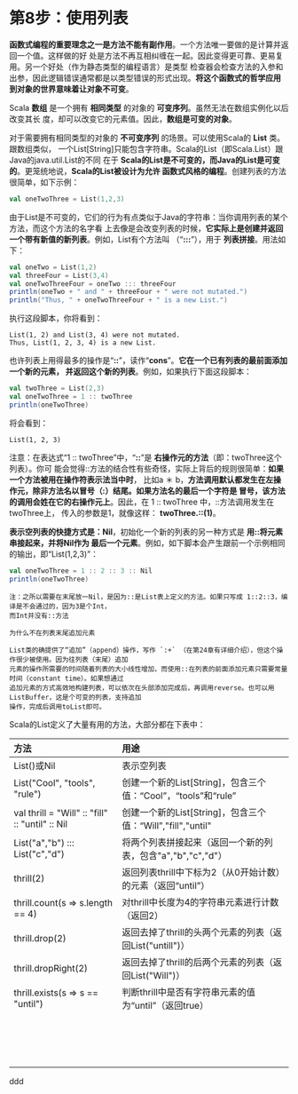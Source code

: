 第8步：使用列表
================================================================================
**函数式编程的重要理念之一是方法不能有副作用**。一个方法唯一要做的是计算并返回一个值。这样做的好
处是方法不再互相纠缠在一起。因此变得更可靠、更易复用。另一个好处（作为静态类型的编程语言）是类型
检查器会检查方法的入参和出参，因此逻辑错误通常都是以类型错误的形式出现。**将这个函数式的哲学应用
到对象的世界意味着让对象不可变**。

Scala **数组** 是一个拥有 **相同类型** 的对象的 **可变序列**。虽然无法在数组实例化以后改变其长
度，却可以改变它的元素值。因此，**数组是可变的对象**。

对于需要拥有相同类型的对象的 **不可变序列** 的场景。可以使用Scala的 **List** 类。跟数组类似，
一个List[String]只能包含字符串。Scala的List（即Scala.List）跟Java的java.util.List的不同
在于 **Scala的List是不可变的，而Java的List是可变的**。更笼统地说，**Scala的List被设计为允许
函数式风格的编程**。创建列表的方法很简单，如下示例：
```scala
val oneTwoThree = List(1,2,3)
```
由于List是不可变的，它们的行为有点类似于Java的字符串：当你调用列表的某个方法，而这个方法的名字看
上去像是会改变列表的时候，**它实际上是创建并返回一个带有新值的新列表**。例如，List有个方法叫
（“**:::**”），用于 **列表拼接**。用法如下：
```scala
val oneTwo = List(1,2)
val threeFour = List(3,4)
val oneTwoThreeFour = oneTwo ::: threeFour
println(oneTwo + " and " + threeFour + " were not mutated.")
println("Thus, " + oneTwoThreeFour + " is a new List.")
```
执行这段脚本，你将看到：
```
List(1, 2) and List(3, 4) were not mutated.
Thus, List(1, 2, 3, 4) is a new List.
```
也许列表上用得最多的操作是“**::**”，读作“**cons**”。**它在一个已有列表的最前面添加一个新的元素，
并返回这个新的列表**。例如，如果执行下面这段脚本：
```scala
val twoThree = List(2,3)
val oneTwoThree = 1 :: twoThree
println(oneTwoThree)
```
将会看到：
```
List(1, 2, 3)
```
注意：在表达式“1 :: twoThree”中，“**::**”是 **右操作元的方法**（即：twoThree这个列表）。你可
能会觉得::方法的结合性有些奇怪，实际上背后的规则很简单：**如果一个方法被用在操作符表示法当中时**，
比如a ＊ b，**方法调用默认都发生在左操作元，除非方法名以冒号（:）结尾。如果方法名的最后一个字符是
冒号，该方法的调用会姓在它的右操作元上**。因此，在 1 :: twoThree 中，::方法调用发生在twoThree上，
传入的参数是1，就像这样： **twoThree.::(1)**。

**表示空列表的快捷方式是：Nil**，初始化一个新的列表的另一种方式是 **用::将元素串接起来，并将Nil作为
最后一个元素**。例如，如下脚本会产生跟前一个示例相同的输出，即“List(1,2,3)”：
```scala
val oneTwoThree = 1 :: 2 :: 3 :: Nil
println(oneTwoThree)
```
```
注：之所以需要在末尾放一Nil，是因为::是List表上定义的方法。如果只写成 1::2::3，编译是不会通过的，因为3是个Int，
而Int并没有::方法
```
```
为什么不在列表末尾追加元素

List类的确提供了“追加”（append）操作，写作 `:+` （在第24章有详细介绍），但这个操作很少被使用。因为往列表（末尾）追加
元素的操作所需要的时间随着列表的大小线性增加，而使用::在列表的前面添加元素只需要常量时间（constant time）。如果想通过
追加元素的方式高效地构建列表，可以依次在头部添加完成后，再调用reverse。也可以用ListBuffer，这是个可变的列表，支持追加
操作，完成后调用toList即可。
```
Scala的List定义了大量有用的方法，大部分都在下表中：

| 方法 | 用途 |
| :------------- | :------------- |
| List()或Nil | 表示空列表 |
| List("Cool", "tools", "rule") | 创建一个新的List[String]，包含三个值：“Cool”，“tools”和“rule” |
| val thrill = "Will" :: "fill" :: "until" :: Nil | 创建一个新的List[String]，包含三个值：“Will”,"fill","until" |
| List("a","b") ::: List("c","d") | 将两个列表拼接起来（返回一个新的列表，包含"a","b","c","d"） |
| thrill(2) | 返回列表thrill中下标为2（从0开始计数）的元素（返回“until”） |
| thrill.count(s => s.length == 4) | 对thrill中长度为4的字符串元素进行计数（返回2）|
| thrill.drop(2) | 返回去掉了thrill的头两个元素的列表（返回List("untill")）|
| thrill.dropRight(2) | 返回去掉了thrill的后两个元素的列表（返回List("Will")） |
| thrill.exists(s => s == "until") | 判断thrill中是否有字符串元素的值为“until”（返回true） |
|  |  |
|  |  |
|  |  |
|  |  |
|  |  |
|  |  |
|  |  |
|  |  |
|  |  |
|  |  |
|  |  |
|  |  |
|  |  |
|  |  |
|  |  |
|  |  |















































ddd
